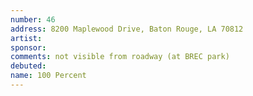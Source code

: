 ```yaml
---
number: 46
address: 8200 Maplewood Drive, Baton Rouge, LA 70812
artist:
sponsor:
comments: not visible from roadway (at BREC park)
debuted:
name: 100 Percent
---
```

